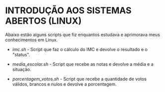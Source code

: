 # INTRODUÇÃO AOS SISTEMAS ABERTOS (LINUX)
Abaixo estão alguns scripts que fiz enquantos estudava e aprimorava meus conhecimentos em Linux.

- *imc.sh* - Script que faz o cálculo do IMC e devolve o resultado e o "status".

- *media_escolar.sh* - Script que recebe as notas e devolve a média e a situação.

- *porcentagem_votos.sh* - Script que recebe a quantidade de votos válidos, brancos e nulos e devolve a porcentagem.

